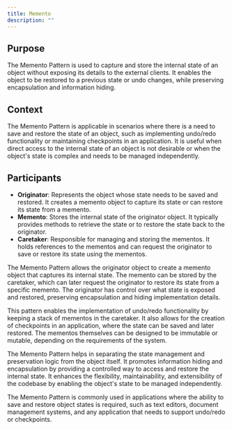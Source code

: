 ```yaml
---
title: Memento
description: ""
---
```


## Purpose
The Memento Pattern is used to capture and store the internal state of an object without exposing its details to the external clients. It enables the object to be restored to a previous state or undo changes, while preserving encapsulation and information hiding.

## Context
The Memento Pattern is applicable in scenarios where there is a need to save and restore the state of an object, such as implementing undo/redo functionality or maintaining checkpoints in an application. It is useful when direct access to the internal state of an object is not desirable or when the object's state is complex and needs to be managed independently.

## Participants

- **Originator**: Represents the object whose state needs to be saved and restored. It creates a memento object to capture its state or can restore its state from a memento.
- **Memento**: Stores the internal state of the originator object. It typically provides methods to retrieve the state or to restore the state back to the originator.
- **Caretaker**: Responsible for managing and storing the mementos. It holds references to the mementos and can request the originator to save or restore its state using the mementos.

The Memento Pattern allows the originator object to create a memento object that captures its internal state. The memento can be stored by the caretaker, which can later request the originator to restore its state from a specific memento. The originator has control over what state is exposed and restored, preserving encapsulation and hiding implementation details.

This pattern enables the implementation of undo/redo functionality by keeping a stack of mementos in the caretaker. It also allows for the creation of checkpoints in an application, where the state can be saved and later restored. The mementos themselves can be designed to be immutable or mutable, depending on the requirements of the system.

The Memento Pattern helps in separating the state management and preservation logic from the object itself. It promotes information hiding and encapsulation by providing a controlled way to access and restore the internal state. It enhances the flexibility, maintainability, and extensibility of the codebase by enabling the object's state to be managed independently.

The Memento Pattern is commonly used in applications where the ability to save and restore object states is required, such as text editors, document management systems, and any application that needs to support undo/redo or checkpoints.